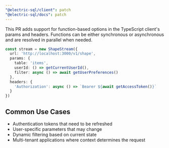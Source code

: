```yaml
---
"@electric-sql/client": patch
"@electric-sql/docs": patch
---
```


This PR adds support for function-based options in the TypeScript client's params and headers. Functions can be either synchronous or asynchronous and are resolved in parallel when needed.

```typescript
const stream = new ShapeStream({
  url: 'http://localhost:3000/v1/shape',
  params: {
    table: 'items',
    userId: () => getCurrentUserId(),
    filter: async () => await getUserPreferences()
  },
  headers: {
    'Authorization': async () => `Bearer ${await getAccessToken()}`
  }
})
```

## Common Use Cases
- Authentication tokens that need to be refreshed
- User-specific parameters that may change
- Dynamic filtering based on current state
- Multi-tenant applications where context determines the request
